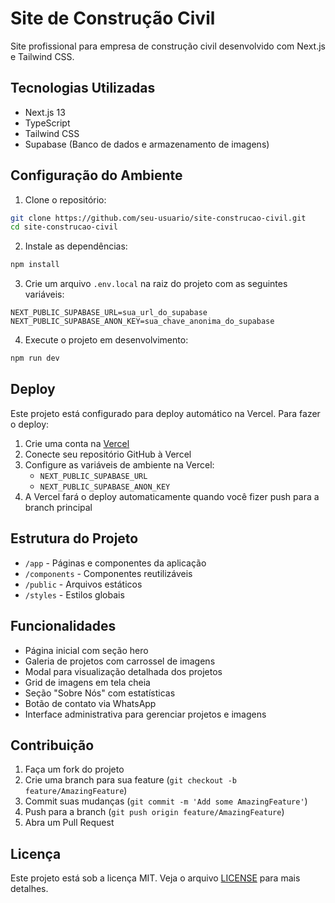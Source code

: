 # Site de Construção Civil

Site profissional para empresa de construção civil desenvolvido com Next.js e Tailwind CSS.

## Tecnologias Utilizadas

- Next.js 13
- TypeScript
- Tailwind CSS
- Supabase (Banco de dados e armazenamento de imagens)

## Configuração do Ambiente

1. Clone o repositório:
```bash
git clone https://github.com/seu-usuario/site-construcao-civil.git
cd site-construcao-civil
```

2. Instale as dependências:
```bash
npm install
```

3. Crie um arquivo `.env.local` na raiz do projeto com as seguintes variáveis:
```env
NEXT_PUBLIC_SUPABASE_URL=sua_url_do_supabase
NEXT_PUBLIC_SUPABASE_ANON_KEY=sua_chave_anonima_do_supabase
```

4. Execute o projeto em desenvolvimento:
```bash
npm run dev
```

## Deploy

Este projeto está configurado para deploy automático na Vercel. Para fazer o deploy:

1. Crie uma conta na [Vercel](https://vercel.com)
2. Conecte seu repositório GitHub à Vercel
3. Configure as variáveis de ambiente na Vercel:
   - `NEXT_PUBLIC_SUPABASE_URL`
   - `NEXT_PUBLIC_SUPABASE_ANON_KEY`
4. A Vercel fará o deploy automaticamente quando você fizer push para a branch principal

## Estrutura do Projeto

- `/app` - Páginas e componentes da aplicação
- `/components` - Componentes reutilizáveis
- `/public` - Arquivos estáticos
- `/styles` - Estilos globais

## Funcionalidades

- Página inicial com seção hero
- Galeria de projetos com carrossel de imagens
- Modal para visualização detalhada dos projetos
- Grid de imagens em tela cheia
- Seção "Sobre Nós" com estatísticas
- Botão de contato via WhatsApp
- Interface administrativa para gerenciar projetos e imagens

## Contribuição

1. Faça um fork do projeto
2. Crie uma branch para sua feature (`git checkout -b feature/AmazingFeature`)
3. Commit suas mudanças (`git commit -m 'Add some AmazingFeature'`)
4. Push para a branch (`git push origin feature/AmazingFeature`)
5. Abra um Pull Request

## Licença

Este projeto está sob a licença MIT. Veja o arquivo [LICENSE](LICENSE) para mais detalhes. 